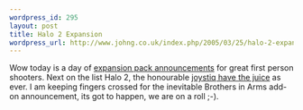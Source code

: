 ```yaml
--- 
wordpress_id: 295
layout: post
title: Halo 2 Expansion
wordpress_url: http://www.johng.co.uk/index.php/2005/03/25/halo-2-expansion/
---
```

Wow today is a day of <a href="http://www.johng.co.uk/2005/03/25/new-half-life-expansion-on-g4techtv-this-week/">expansion pack announcements</a> for great first person shooters. Next on the list Halo 2, the honourable <a href="http://www.joystiq.com/entry/1234000797037692/">joystiq have the juice</a> as ever. I am keeping fingers crossed for the inevitable Brothers in Arms add-on announcement, its got to happen, we are on a roll ;-).
